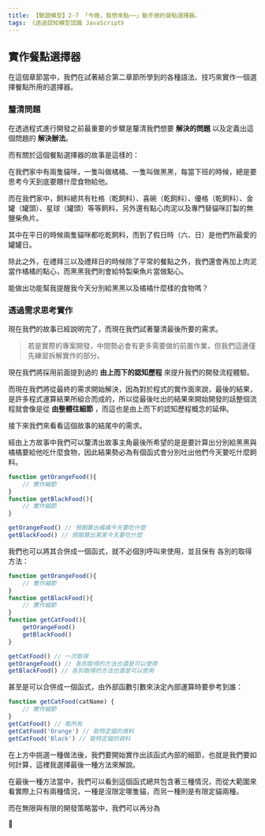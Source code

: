```yaml
---
title: 【驗證模型】2-7 「今晚，我想來點⋯⋯」動手做的餐點選擇器。
tags: 《透過認知模型認識 JavaScript》
---
```


## 實作餐點選擇器

在這個章節當中，我們在試著結合第二章節所學到的各種語法、技巧來實作一個選擇餐點所用的選擇器。

### 釐清問題

在透過程式進行開發之前最重要的步驟是釐清我們想要 **解決的問題** 以及定義出這個問題的 **解決辦法**。

而有關於這個餐點選擇器的故事是這樣的：

在我們家中有兩隻貓咪，一隻叫做橘橘、一隻叫做黑黑，每當下班的時候，總是要思考今天到底要餵什麼食物給他。

而在我們家中，飼料總共有杜格（乾飼料）、喜碗（乾飼料）、優格（乾飼料）、金罐（罐頭）、星球（罐頭）等等飼料，另外還有點心肉泥以及專門替貓咪訂製的無鹽柴魚片。

其中在平日的時候兩隻貓咪都吃乾飼料，而到了假日時（六、日）是他們所最愛的罐罐日。

除此之外，在禮拜三以及禮拜日的時候除了平常的餐點之外，我們還會再加上肉泥當作橘橘的點心，而黑黑我們則會給特製柴魚片當做點心。

能做出功能幫我提醒我今天分別給黑黑以及橘橘什麼樣的食物嗎？

### 透過需求思考實作

現在我們的故事已經說明完了，而現在我們試著釐清最後所要的需求。

> 若是實際的專案開發，中間勢必會有更多需要做的前置作業，但我們這邊僅先練習拆解實作的部分。

現在我們將採用前面提到過的 **由上而下的認知歷程** 來提升我們的開發流程體驗。

而現在我們將從最終的需求開始解決，因為對於程式的實作面來說，最後的結果，是許多程式運算結果所組合而成的，所以從最後吐出的結果來開始開發的話整個流程就會像是從 **由整體往細節** ，而這也是由上而下的認知歷程概念的延伸。

接下來我們來看看這個故事的結尾中的需求。

經由上方故事中我們可以釐清出故事主角最後所希望的是是要計算出分別給黑黑與橘橘要給他吃什麼食物，因此結果勢必為有個函式會分別吐出他們今天要吃什麼飼料。

```js
function getOrangeFood(){
    // 實作細節
}
function getBlackFood(){
    // 實作細節
}

getOrangeFood() // 預期算出橘橘今天要吃什麼
getBlackFood() // 預期算出黑黑今天要吃什麼
```

我們也可以將其合併成一個函式，就不必個別呼叫來使用，並且保有
各別的取得方法：

```js
function getOrangeFood(){
    // 實作細節
}
function getBlackFood(){
    // 實作細節
}
function getCatFood(){
    getOrangeFood()
    getBlackFood()
}

getCatFood() // 一次取得
getOrangeFood() // 各別取得的方法也還是可以使用
getBlackFood() // 各別取得的方法也還是可以使用
```

甚至是可以合併成一個函式，由外部函數引數來決定內部運算時要參考到誰：

```js
function getCatFood(catName) {
    // 實作細節
}
getCatFood() // 取所有
getCatFood('Orange') // 取特定貓的資料
getCatFood('Black') // 取特定貓的資料
```

在上方中挑選一種做法後，我們要開始實作出該函式內部的細節，也就是我們要如何計算，這裡我選擇最後一種方法來解說。

在最後一種方法當中，我們可以看到這個函式總共包含著三種情況，而從大範圍來看實際上只有兩種情況，一種是沒限定哪隻貓，而另一種則是有限定貓兩種。

而在無限與有限的開發策略當中，我們可以再分為




